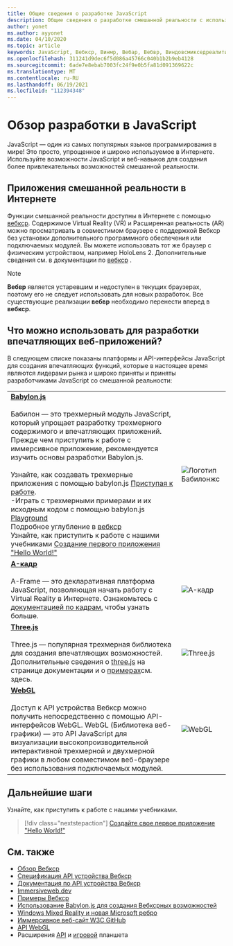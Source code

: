 ```yaml
---
title: Общие сведения о разработке JavaScript
description: Общие сведения о разработке смешанной реальности с использованием JavaScript для веб-, мобильных и высококачественных головных телефонов Windows.
author: yonet
ms.author: ayyonet
ms.date: 04/10/2020
ms.topic: article
keywords: JavaScript, Вебкср, Винмр, Вебар, Вебвр, Виндовсмикседреалити, HoloLens, Windows Mixed Reality, веб-VR, Web XR, Web MR, Web AR, 360, 360 Video, 360 видео, 360 Photo, 360 фотографии, 360 Content, иммерсивное Интернет, иммерсивное веб-сайт, IW, иммерсивевеб
ms.openlocfilehash: 311241d9dec6f5d086a45766c040b1b2b9eb4128
ms.sourcegitcommit: 6ade7e8ebab7003fc24f9e0b5fa81d091369622c
ms.translationtype: MT
ms.contentlocale: ru-RU
ms.lasthandoff: 06/19/2021
ms.locfileid: "112394348"
---
```

# <a name="javascript-development-overview"></a>Обзор разработки в JavaScript

JavaScript — один из самых популярных языков программирования в мире! Это просто, упрощенное и широко используемое в Интернете. Используйте возможности JavaScript и веб-навыков для создания более привлекательных возможностей смешанной реальности.

## <a name="mixed-reality-applications-on-the-web"></a>Приложения смешанной реальности в Интернете

Функции смешанной реальности доступны в Интернете с помощью [вебкср](webxr-overview.md). Содержимое Virtual Reality (VR) и Расширенная реальность (AR) можно просматривать в совместимом браузере с поддержкой Вебкср без установки дополнительного программного обеспечения или подключаемых модулей. Вы можете использовать тот же браузер с физическим устройством, например HoloLens 2. Дополнительные сведения см. в документации по [вебкср](webxr-overview.md) .

> [!NOTE]
> **Вебвр** является устаревшим и недоступен в текущих браузерах, поэтому его не следует использовать для новых разработок. Все существующие реализации **вебвр** необходимо перенести вперед в **вебкср**.

## <a name="what-can-i-use-to-develop-immersive-web-experiences"></a>Что можно использовать для разработки впечатляющих веб-приложений?

В следующем списке показаны платформы и API-интерфейсы JavaScript для создания впечатляющих функций, которые в настоящее время являются лидерами рынка и широко приняты и приняты разработчиками JavaScript со смешанной реальности:

|  |  |
| --- | --- |
|[**Babylon.js**](https://doc.babylonjs.com/)<br/><br/> Бабилон — это трехмерный модуль JavaScript, который упрощает разработку трехмерного содержимого и впечатляющих приложений. Прежде чем приступить к работе с иммерсивное приложение, рекомендуется изучить основы разработки Babylon.js.<br/><br/>Узнайте, как создавать трехмерные приложения с помощью babylon.js [Приступая к работе](https://doc.babylonjs.com/start).<br/>-Играть с трехмерными примерами и их исходным кодом с помощью babylon.js [Playground](https://doc.babylonjs.com/examples/)<br/>Подробное углубление в [вебкср](https://doc.babylonjs.com/divingDeeper/webXR)<br/>Узнайте, как приступить к работе с нашими учебниками [Создание первого приложения "Hello World!"](tutorials/babylonjs-webxr-helloworld/introduction-01.md)|![Логотип Бабилонжс](images/babylon.js.example.png) |
|[**A-кадр**](https://aframe.io/) <br/><br/>A-Frame — это декларативная платформа JavaScript, позволяющая начать работу с Virtual Reality в Интернете. Ознакомьтесь с [документацией по кадрам,](https://aframe.io/docs/1.2.0/introduction/) чтобы узнать больше. |![A-кадр](images/a-frame.example.png)  |
|[**Three.js**](https://threejs.org) <br/><br/>Three.js — популярная трехмерная библиотека для создания впечатляющих возможностей. Дополнительные сведения о [three.js](https://threejs.org/docs/index.html#manual/en/introduction/Creating-a-scene) на странице документации и о [примерах](https://threejs.org/examples/#webgl_animation_cloth)см. здесь. |![Three.js](images/three.js.example.png)  |
|[**WebGL**](https://developer.mozilla.org/en-US/docs/Web/API/WebGL_API)  <br/><br/>Доступ к API устройства Вебкср можно получить непосредственно с помощью API-интерфейсов WebGL. WebGL (Библиотека веб-графики) — это API JavaScript для визуализации высокопроизводительной интерактивной трехмерной и двухмерной графики в любом совместимом веб-браузере без использования подключаемых модулей. |![WebGL](images/webgl.example.png)  |

## <a name="next-steps"></a>Дальнейшие шаги

Узнайте, как приступить к работе с нашими учебниками.

> [!div class="nextstepaction"]
> [Создайте свое первое приложение "Hello World!"](tutorials/babylonjs-webxr-helloworld/introduction-01.md)

## <a name="see-also"></a>См. также

* [Обзор Вебкср](webxr-overview.md)
* [Спецификация API устройства Вебкср](https://immersive-web.github.io/webxr/)
* [Документация по API устройства Вебкср](https://developer.mozilla.org/en-US/docs/Web/API/WebXR_Device_API)
* [Immersiveweb.dev](https://immersiveweb.dev/)
* [Примеры Вебкср](https://immersive-web.github.io/webxr-samples/)
* [Использование Babylon.js для создания Вебксрных возможностей](https://doc.babylonjs.com/how_to/introduction_to_webxr)
* [Windows Mixed Reality и новая Microsoft ребро](/windows/mixed-reality/new-microsoft-edge#introducing-the-new-microsoft-edge)
* [Иммерсивное веб-сайт W3C GitHub](https://github.com/immersive-web)
* [API WebGL](/previous-versions/windows/internet-explorer/ie-developer/dev-guides/bg182648(v=vs.85))
* Расширения [API](https://msdn.microsoft.com/library/dn743630(v=vs.85).aspx) и [игровой](https://w3c.github.io/gamepad/extensions.html) планшета

